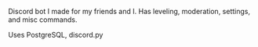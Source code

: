 Discord bot I made for my friends and I. Has leveling, moderation, settings, and misc commands. 

Uses PostgreSQL, discord.py
